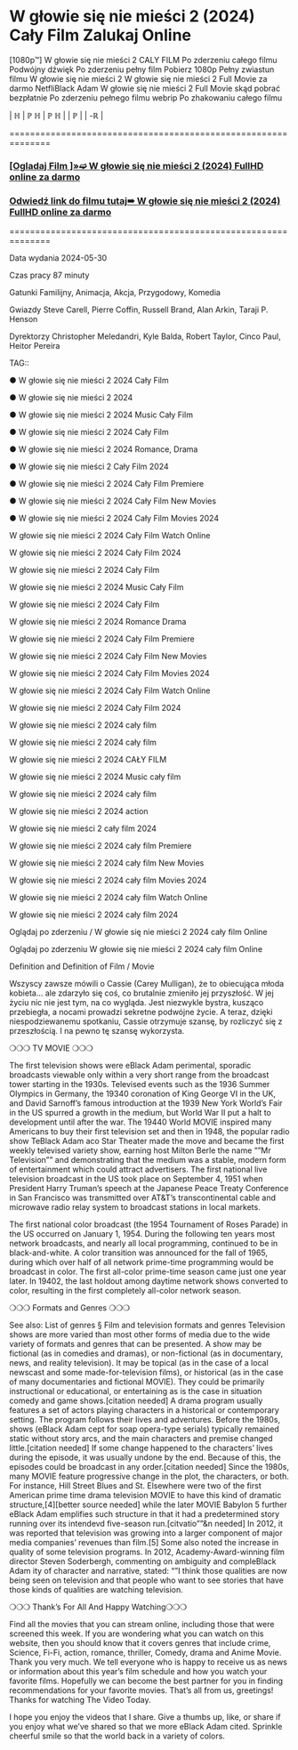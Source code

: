 # W głowie się nie mieści 2 (2024) Cały Film Zalukaj Online
[1080p™] W głowie się nie mieści 2  CALY FILM Po zderzeniu całego filmu Podwójny dźwięk Po zderzeniu pełny film Pobierz 1080p Pełny zwiastun filmu W głowie się nie mieści 2  W głowie się nie mieści 2  Full Movie za darmo NetfliBlack Adam  W głowie się nie mieści 2  Full Movie skąd pobrać bezpłatnie Po zderzeniu pełnego filmu webrip Po zhakowaniu całego filmu

| ℍ | ℙ ℍ | ℙ ℍ | | ℙ | | -ℝ |

==============================================================

 

 <div class="markdown-heading" dir="auto"><h3 tabindex="-1" class="heading-element" dir="auto"><a href="https://cutt.ly/5ejw9YrV">[Ogladaj Film ]»➫ W głowie się nie mieści 2 (2024) FullHD online za darmo</a></h3></p>

<div class="markdown-heading" dir="auto"><h3 tabindex="-1" class="heading-element" dir="auto"><a href="https://cutt.ly/5ejw9YrV">Odwiedź link do filmu tutaj➠ W głowie się nie mieści 2 (2024) FullHD online za darmo</a></h3></p>


 

==============================================================

 

Data wydania 2024-05-30

 

 

Czas pracy 87 minuty

 

 

Gatunki Familijny, Animacja, Akcja, Przygodowy, Komedia

 

 

Gwiazdy Steve Carell, Pierre Coffin, Russell Brand, Alan Arkin, Taraji P. Henson


 

 

Dyrektorzy Christopher Meledandri, Kyle Balda, Robert Taylor, Cinco Paul, Heitor Pereira

 

 

 

TAG::

● W głowie się nie mieści 2  2024 Cały Film

 

● W głowie się nie mieści 2  2024

 

● W głowie się nie mieści 2  2024 Music Cały Film

 

● W głowie się nie mieści 2  2024 Cały Film

 

● W głowie się nie mieści 2  2024 Romance, Drama

 

● W głowie się nie mieści 2  Cały Film 2024

 

● W głowie się nie mieści 2  2024 Cały Film Premiere

 

● W głowie się nie mieści 2  2024 Cały Film New Movies

 

● W głowie się nie mieści 2  2024 Cały Film Movies 2024

 

W głowie się nie mieści 2  2024 Cały Film Watch Online

 

W głowie się nie mieści 2  2024 Cały Film 2024

 

W głowie się nie mieści 2  2024 Cały Film

 

W głowie się nie mieści 2  2024 Music Cały Film

 

W głowie się nie mieści 2  2024 Cały Film

 

W głowie się nie mieści 2  2024 Romance Drama

 

W głowie się nie mieści 2  2024 Cały Film Premiere

 

W głowie się nie mieści 2  2024 Cały Film New Movies

 

W głowie się nie mieści 2  2024 Cały Film Movies 2024

 

W głowie się nie mieści 2  2024 Cały Film Watch Online

 

W głowie się nie mieści 2  2024 Cały Film 2024

 

W głowie się nie mieści 2  2024 cały film

 

W głowie się nie mieści 2  2024 cały film

 

W głowie się nie mieści 2  2024 CAŁY FILM

 

W głowie się nie mieści 2  2024 Music cały film

 

W głowie się nie mieści 2  2024 cały film

 

W głowie się nie mieści 2  2024 action

 

W głowie się nie mieści 2  cały film 2024

 

W głowie się nie mieści 2  2024 cały film Premiere

 

W głowie się nie mieści 2  2024 cały film New Movies

 

W głowie się nie mieści 2  2024 cały film Movies 2024

 

W głowie się nie mieści 2  2024 cały film Watch Online

 

W głowie się nie mieści 2  2024 cały film 2024

 

Oglądaj po zderzeniu / W głowie się nie mieści 2  2024 cały film Online

 

Oglądaj po zderzeniu W głowie się nie mieści 2  2024 cały film Online

 

Definition and Definition of Film / Movie

 

Wszyscy zawsze mówili o Cassie (Carey Mulligan), że to obiecująca młoda kobieta... ale zdarzyło się coś, co brutalnie zmieniło jej przyszłość. W jej życiu nic nie jest tym, na co wygląda. Jest niezwykle bystra, kusząco przebiegła, a nocami prowadzi sekretne podwójne życie. A teraz, dzięki niespodziewanemu spotkaniu, Cassie otrzymuje szansę, by rozliczyć się z przeszłością. I na pewno tę szansę wykorzysta.

 

❍❍❍ TV MOVIE ❍❍❍

 

The first television shows were eBlack Adam perimental, sporadic broadcasts viewable only within a very short range from the broadcast tower starting in the 1930s. Televised events such as the 1936 Summer Olympics in Germany, the 19340 coronation of King George VI in the UK, and David Sarnoff’s famous introduction at the 1939 New York World’s Fair in the US spurred a growth in the medium, but World War II put a halt to development until after the war. The 19440 World MOVIE inspired many Americans to buy their first television set and then in 1948, the popular radio show TeBlack Adam aco Star Theater made the move and became the first weekly televised variety show, earning host Milton Berle the name “”Mr Television”” and demonstrating that the medium was a stable, modern form of entertainment which could attract advertisers. The first national live television broadcast in the US took place on September 4, 1951 when President Harry Truman’s speech at the Japanese Peace Treaty Conference in San Francisco was transmitted over AT&T’s transcontinental cable and microwave radio relay system to broadcast stations in local markets.

 

The first national color broadcast (the 1954 Tournament of Roses Parade) in the US occurred on January 1, 1954. During the following ten years most network broadcasts, and nearly all local programming, continued to be in black-and-white. A color transition was announced for the fall of 1965, during which over half of all network prime-time programming would be broadcast in color. The first all-color prime-time season came just one year later. In 19402, the last holdout among daytime network shows converted to color, resulting in the first completely all-color network season.

 

❍❍❍ Formats and Genres ❍❍❍

 

See also: List of genres § Film and television formats and genres Television shows are more varied than most other forms of media due to the wide variety of formats and genres that can be presented. A show may be fictional (as in comedies and dramas), or non-fictional (as in documentary, news, and reality television). It may be topical (as in the case of a local newscast and some made-for-television films), or historical (as in the case of many documentaries and fictional MOVIE). They could be primarily instructional or educational, or entertaining as is the case in situation comedy and game shows.[citation needed] A drama program usually features a set of actors playing characters in a historical or contemporary setting. The program follows their lives and adventures. Before the 1980s, shows (eBlack Adam cept for soap opera-type serials) typically remained static without story arcs, and the main characters and premise changed little.[citation needed] If some change happened to the characters’ lives during the episode, it was usually undone by the end. Because of this, the episodes could be broadcast in any order.[citation needed] Since the 1980s, many MOVIE feature progressive change in the plot, the characters, or both. For instance, Hill Street Blues and St. Elsewhere were two of the first American prime time drama television MOVIE to have this kind of dramatic structure,[4][better source needed] while the later MOVIE Babylon 5 further eBlack Adam emplifies such structure in that it had a predetermined story running over its intendevd five-season run.[citvatio””&n needed] In 2012, it was reported that television was growing into a larger component of major media companies’ revenues than film.[5] Some also noted the increase in quality of some television programs. In 2012, Academy-Award-winning film director Steven Soderbergh, commenting on ambiguity and compleBlack Adam ity of character and narrative, stated: “”I think those qualities are now being seen on television and that people who want to see stories that have those kinds of qualities are watching television.

 

❍❍❍ Thank’s For All And Happy Watching❍❍❍

 

Find all the movies that you can stream online, including those that were screened this week. If you are wondering what you can watch on this website, then you should know that it covers genres that include crime, Science, Fi-Fi, action, romance, thriller, Comedy, drama and Anime Movie. Thank you very much. We tell everyone who is happy to receive us as news or information about this year’s film schedule and how you watch your favorite films. Hopefully we can become the best partner for you in finding recommendations for your favorite movies. That’s all from us, greetings! Thanks for watching The Video Today.

 

I hope you enjoy the videos that I share. Give a thumbs up, like, or share if you enjoy what we’ve shared so that we more eBlack Adam cited. Sprinkle cheerful smile so that the world back in a variety of colors.

